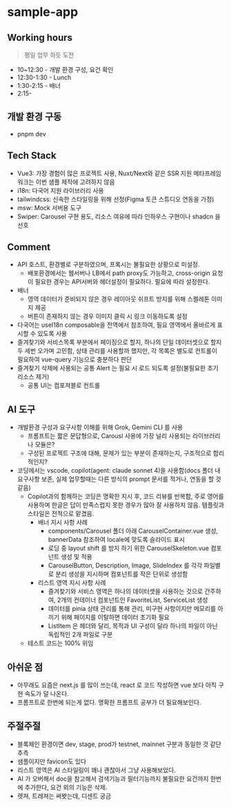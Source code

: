 # sample-app

## Working hours

> 평일 업무 하듯 도전

- 10~12:30 - 개발 환경 구성, 요건 확인
- 12:30-1:30 - Lunch
- 1:30-2:15 - 배너
- 2:15-

## 개발 환경 구동

- pnpm dev

## Tech Stack

- Vue3: 가장 경험이 많은 프로젝트 사용, Nuxt/Next와 같은 SSR 지원 메타프레임워크는 이번 샘플 제작에 고려하지 않음
- i18n: 다국어 지원 라이브러리 사용
- tailwindcss: 신속한 스타일링을 위해 선정(Figma 토큰 스튜디오 연동을 가정)
- msw: Mock 서버용 도구
- Swiper: Carousel 구현 용도, 리소스 여유에 따라 인하우스 구현이나 shadcn 을 선호

## Comment

- API 호스트, 환경별로 구분하였으며, 프록시는 불필요한 상황으로 미설정.
  - 배포환경에서는 웹서버나 LB에서 path proxy도 가능하고, cross-origin 요청이 필요한 경우는 API서버와 헤더설정이 필요하다. 필요에 따라 설정한다.
- 배너
  - 영역 데이터가 준비되지 않은 경우 레이아웃 쉬프트 방지를 위해 스켈레톤 이미지 제공
  - 버튼이 존재하지 않는 경우 이미지 클릭 시 링크 이동하도록 설정
- 다국어는 useI18n composable을 전역에서 참조하여, 필요 영역에서 올바르게 표시할 수 있도록 사용
- 즐겨찾기와 서비스목록 부분에서 페이징으로 할지, 하나의 단일 데이터셋으로 할지 두 세번 오가며 고민함, 상태 관리를 사용할까 했지만, 각 목록은 별도로 컨트롤이 필요하여 vue-query 기능으로 충분하다 판단
- 즐겨찾기 삭제에 사용되는 공통 Alert 는 필요 시 로드 되도록 설정(불필요한 초기 리소스 제거)
  - 공통 UI는 컴포져블로 컨트롤

## AI 도구

- 개발환경 구성과 요구사항 이해를 위해 Grok, Gemini CLI 를 사용
  - 프롬프트는 짧은 문답형으로, Carousl 사용에 가장 널리 사용되는 라이브러리나 모듈은?
  - 구성된 프로젝트 구조에 대해, 문제가 있는 부분이 존재하는지, 구조적으로 합리적인지?
- 코딩에서는 vscode, copilot(agent: claude sonnet 4)을 사용함(docs 폴더 내 요구사항 보존, 실제 업무할때는 다른 방식의 prompt 문서를 적거나, 연동을 할 것 같음)
  - Copilot과의 함께하는 코딩은 명확한 지시 후, 코드 리뷰를 반복함, 주로 영어를 사용하며 한글은 답이 만족스럽지 못한 경우가 많아 잘 사용하지 않음. 템플릿과 스타일은 전적으로 맡겼음.
    - 배너 지시 사항 사례
      - components/Carousel 폴더 아래 CarouselContainer.vue 생성, bannerData 참조하여 locale에 맞도록 슬라이드 표시
      - 로딩 중 layout shift 를 방지 하기 위한 CarouselSkeleton.vue 컴포넌트 생성 및 적용
      - CarouselButton, Description, Image, SlideIndex 를 각각 파일별로 분리 생성을 지시하며 컴포넌트를 작은 단위로 생성함
    - 리스트 영역 지시 사항 사례
      - 즐겨찾기와 서비스 영역은 하나의 데이터셋을 사용하는 것으로 간주하여, 2개의 컨테이너 컴포넌트인 FavoriteList, ServiceList 생성
      - 데이터를 pinia 상태 관리를 통해 관리, 미구현 사항이지만 메모리를 아끼기 위해 페이지를 이탈하면 데이터 초기화 필요
      - ListItem 은 헤더와 달리, 목적과 UI 구성이 달라 하나의 파일이 아닌 독립적인 2개 파일로 구분
  - 테스트 코드는 100% 위임

## 아쉬운 점

- 아무래도 요즘은 next.js 를 많이 쓰는데, react 로 코드 작성하면 vue 보다 아직 구현 속도가 덜 나온다.
- 프롬프트로 한번에 되는게 없다. 명확한 프롬프트 공부가 더 필요해보인다.

## 주절주절

- 블록체인 환경이면 dev, stage, prod가 testnet, mainnet 구분과 동일한 것 같단 추측
- 샘플이지만 favicon도 있다
- 리스트 영역은 AI 스타일링이 꽤나 괜찮아서 그냥 사용해보았다.
- AI 가 오버해서 doc을 참고해서 검색기능과 필터기능까지 불필요한 요건까지 한번에 추가한다, 요건 외의 기능은 삭제.
- 렛져, 트레져는 써봣는데, 디센트 궁금
